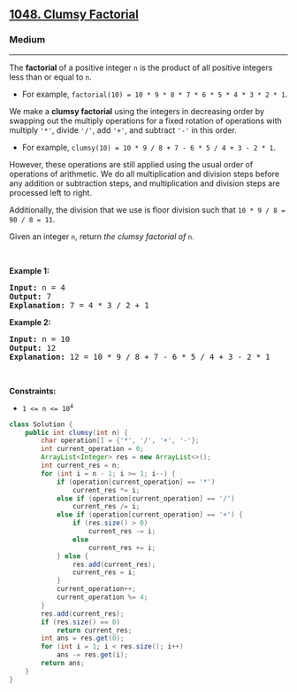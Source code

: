<h2><a href="https://leetcode.com/problems/clumsy-factorial">1048. Clumsy Factorial</a></h2><h3>Medium</h3><hr><p>The <strong>factorial</strong> of a positive integer <code>n</code> is the product of all positive integers less than or equal to <code>n</code>.</p>

<ul>
	<li>For example, <code>factorial(10) = 10 * 9 * 8 * 7 * 6 * 5 * 4 * 3 * 2 * 1</code>.</li>
</ul>

<p>We make a <strong>clumsy factorial</strong> using the integers in decreasing order by swapping out the multiply operations for a fixed rotation of operations with multiply <code>&#39;*&#39;</code>, divide <code>&#39;/&#39;</code>, add <code>&#39;+&#39;</code>, and subtract <code>&#39;-&#39;</code> in this order.</p>

<ul>
	<li>For example, <code>clumsy(10) = 10 * 9 / 8 + 7 - 6 * 5 / 4 + 3 - 2 * 1</code>.</li>
</ul>

<p>However, these operations are still applied using the usual order of operations of arithmetic. We do all multiplication and division steps before any addition or subtraction steps, and multiplication and division steps are processed left to right.</p>

<p>Additionally, the division that we use is floor division such that <code>10 * 9 / 8 = 90 / 8 = 11</code>.</p>

<p>Given an integer <code>n</code>, return <em>the clumsy factorial of </em><code>n</code>.</p>

<p>&nbsp;</p>
<p><strong class="example">Example 1:</strong></p>

<pre>
<strong>Input:</strong> n = 4
<strong>Output:</strong> 7
<strong>Explanation:</strong> 7 = 4 * 3 / 2 + 1
</pre>

<p><strong class="example">Example 2:</strong></p>

<pre>
<strong>Input:</strong> n = 10
<strong>Output:</strong> 12
<strong>Explanation:</strong> 12 = 10 * 9 / 8 + 7 - 6 * 5 / 4 + 3 - 2 * 1
</pre>

<p>&nbsp;</p>
<p><strong>Constraints:</strong></p>

<ul>
	<li><code>1 &lt;= n &lt;= 10<sup>4</sup></code></li>
</ul>

```java
class Solution {
    public int clumsy(int n) {
        char operation[] = {'*', '/', '+', '-'};
        int current_operation = 0;
        ArrayList<Integer> res = new ArrayList<>();
        int current_res = n;
        for (int i = n - 1; i >= 1; i--) {
            if (operation[current_operation] == '*')
                current_res *= i;
            else if (operation[current_operation] == '/')
                current_res /= i;
            else if (operation[current_operation] == '+') {
                if (res.size() > 0)
                    current_res -= i;
                else
                    current_res += i;
            } else {
                res.add(current_res);
                current_res = i;
            }
            current_operation++;
            current_operation %= 4;
        }
        res.add(current_res);
        if (res.size() == 0)
            return current_res;
        int ans = res.get(0);
        for (int i = 1; i < res.size(); i++)
            ans -= res.get(i);
        return ans;
    }
}
```
